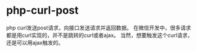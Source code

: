 # php-curl-post
php curl发送post请求，向接口发送请求并返回数据。
在微信开发中，很多请求都是用curl实现的，并不是跳转的curl或者ajax。
当然，想要触发这个curl请求，还是可以用ajax触发的。
